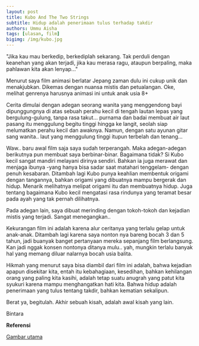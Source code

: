 ```yaml
---
layout: post
title: Kubo And The Two Strings
subtitle: Hidup adalah penerimaan tulus terhadap takdir
authors: Ummu Aisha
tags: [ulasan, film]
bigimg: /img/kubo.jpg
---
```


"Jika kau mau berkedip, berkediplah sekarang. Tak perduli dengan keanehan yang akan terjadi, jika kau merasa ragu, ataupun berpaling, maka pahlawan kita akan lenyap..."

Menurut saya film animasi berlatar Jepang zaman dulu ini cukup unik dan menakjubkan. Dikemas dengan nuansa mistis dan petualangan. Oke, melihat genrenya harusnya animasi ini untuk anak usia 8+

Cerita dimulai dengan adegan seorang wanita yang menggendong bayi dipunggungnya di atas sebuah perahu kecil di tengah lautan lepas yang bergulung-gulung, tanpa rasa takut... purnama dan badai membuat air laut pasang itu menggulung begitu tinggi hingga ke langit, seolah siap melumatkan perahu kecil dan awaknya. Namun, dengan satu ayunan gitar sang wanita.. laut yang menggulung tinggi itupun terbelah dan tenang...

Waw.. baru awal film saja saya sudah terperangah. Maka adegan-adegan berikutnya pun membuat saya berbinar-binar. Bagaimana tidak? Si Kubo kecil sangat mandiri melayani dirinya sendiri. Bahkan ia juga merawat dan menjaga ibunya -yang hanya bisa sadar saat matahari tenggelam- dengan penuh kesabaran. Ditambah lagi Kubo punya keahlian membentuk origami dengan tangannya, bahkan origami yang dibuatnya mampu bergerak dan hidup. Menarik melihatnya melipat origami itu dan membuatnya hidup. Juga tentang bagaimana Kubo kecil mengatasi rasa rindunya yang teramat besar pada ayah yang tak pernah dilihatnya. 

Pada adegan lain, saya dibuat merinding dengan tokoh-tokoh dan kejadian mistis yang terjadi. Sangat menegangkan..

Kekurangan film ini adalah karena alur ceritanya yang terlalu gelap untuk anak-anak. Ditambah lagi karena saya nonton nya bareng bocah 3 dan 5 tahun, jadi buanyak banget pertanyaan mereka sepanjang film berlangsung. Kan jadi nggak konsen nontonya ditanya mulu.. yah, mungkin terlalu banyak hal yang memang diluar nalarnya bocah usia balita. 

Hikmah yang menurut saya bisa diambil dari film ini adalah, bahwa kejadian apapun disekitar kita, entah itu kebahagiaan, kesedihan, bahkan kehilangan orang yang paling kita kasihi, adalah tetap suatu anugrah yang patut kita syukuri karena mampu menghangatkan hati kita. Bahwa hidup adalah penerimaan yang tulus tentang takdir, bahkan kematian sekalipun. 

Berat ya, begitulah. Akhir sebuah kisah, adalah awal kisah yang lain.

Bintara

**Referensi**

[Gambar utama](https://cdn0.vox-cdn.com/thumbor/TOLPh5PtvdiiOyYLrjVxVTlKXk4=/0x0:1280x720/1600x900/cdn0.vox-cdn.com/uploads/chorus_image/image/48668423/kubo.0.0.jpg)
